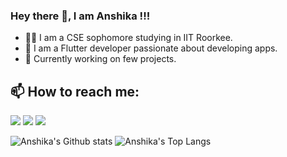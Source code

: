 ### Hey there 👋, I am Anshika !!!



- 👩‍🎓 I am a CSE sophomore studying in IIT Roorkee.
- 🌟 I am a Flutter developer passionate about developing apps.
- 🔭 Currently working on few projects.


## 📫 How to reach me:


<p>
<a href="https://www.facebook.com/anshika25mittal/"><img src="https://img.shields.io/badge/Facebook-1877F2?style=for-the-badge&logo=facebook&logoColor=white" /></a>
<a href="https://www.linkedin.com/in/anshika-mittal-7832781a1/"><img src="https://img.shields.io/badge/LinkedIn-0077B5?style=for-the-badge&logo=linkedin&logoColor=white" /></a>
<a href="mailto:anshika_m@cs.iitr.ac.in"><img src="https://img.shields.io/badge/Gmail-D14836?style=for-the-badge&logo=gmail&logoColor=white" /></a>
</p>


![Anshika's Github stats](https://github-readme-stats.vercel.app/api?username=anshikamittal25&show_icons=true&theme=onedark&line_height=30)
![Anshika's Top Langs](https://github-readme-stats.vercel.app/api/top-langs/?username=anshikamittal25&show_icons=true&theme=onedark&langs_count=8&hide=html,css&line_height=30)

<!--
**anshikamittal25/anshikamittal25** is a ✨ _special_ ✨ repository because its `README.md` (this file) appears on your GitHub profile.

Here are some ideas to get you started:

- 🔭 I’m currently working on ...
- 🌱 I’m currently learning ...
- 👯 I’m looking to collaborate on ...
- 🤔 I’m looking for help with ...
- 💬 Ask me about ...
- 📫 How to reach me: ...
- 😄 Pronouns: ...
- ⚡ Fun fact: ...
-->
